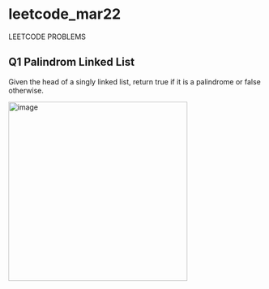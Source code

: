 # leetcode_mar22
LEETCODE PROBLEMS
## Q1 Palindrom Linked List
Given the head of a singly linked list, return true if it is a palindrome or false otherwise.

<img width="353" alt="image" src="https://github.com/Poorvaahuja/leetcode_mar22/assets/122693422/90a4b06c-ef9c-4612-aef4-300181f512b6">
